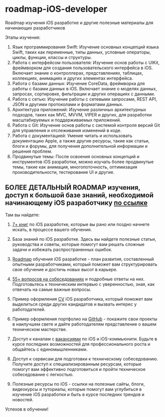# roadmap-iOS-developer
Roadmap изучения iOS разработке и другие полезные материалы для начинающих разработчиков

Этапы изучения:
1. Язык программирования Swift: Изучение основных концепций языка Swift, таких как переменные, типы данных, условные операторы, циклы, функции, классы и структуры.
2. Работа с интерфейсом пользователя: Изучение основ работы с UIKit, фреймворком для создания пользовательского интерфейса в iOS. Включает знание о контроллерах, представлениях, таблицах, коллекциях, анимациях и других элементах интерфейса.
3. Работа с базами данных: Изучение CoreData, фреймворка для работы с базами данных в iOS. Включает знание о моделях данных, запросах, сортировке, фильтрации и других операциях с данными.
4. Работа с сетью: Изучение работы с сетевыми запросами, REST API, JSON и другими протоколами и форматами данных.
5. Архитектура приложений: Изучение различных архитектурных подходов, таких как MVC, MVVM, VIPER и других, для разработки масштабируемых и поддерживаемых приложений.
6. Работа с Git: Изучение основ работы с системой контроля версий Git для управления и отслеживания изменений в коде.
7. Работа с документацией: Умение читать и использовать документацию Apple, а также другие ресурсы, такие как статьи, блоги и форумы, для получения дополнительной информации и решения проблем.
8. Продвинутые темы: После освоения основных концепций и инструментов iOS разработки, можно изучать более продвинутые темы, такие как анимация, многопоточность, оптимизация производительности, тестирование UI и другие.

## БОЛЕЕ ДЕТАЛЬНЫЙ ROADMAP изучения, доступ к большой базе знаний, необходимой начинающему iOS разработчику [по ссылке](https://boosty.to/slishkomslozhno/posts/6007030d-9928-414e-85cb-5e97eb796f17?share=post_link)

Там вы найдете:
1. [7+ книг](https://boosty.to/slishkomslozhno/posts/6007030d-9928-414e-85cb-5e97eb796f17?share=post_link) по iOS разработке, которые вы рано или поздно начнете искать, в процессе вашего обучения.
  
2. База знаний по iOS разработке. Здесь вы найдете полезные статьи, руководства и советы, которые помогут вам решать сложные задачи и избежать распространенных ошибок.
   
3. [Roadmap](https://boosty.to/slishkomslozhno/posts/6007030d-9928-414e-85cb-5e97eb796f17?share=post_link) обучения iOS разработке - план развития, составленный опытными разработчиками, который поможет вам структурировать свое обучение и достичь новых высот в карьере.
   
4. [55+ вопросов на собеседованиях](https://boosty.to/slishkomslozhno/posts/6007030d-9928-414e-85cb-5e97eb796f17?share=post_link) и подробные ответы на них. Подготовьтесь к техническим интервью с уверенностью, зная, как отвечать на самые важные вопросы.
   
5. Пример оформления [CV](https://boosty.to/slishkomslozhno/posts/6007030d-9928-414e-85cb-5e97eb796f17?share=post_link) iOS разработчика, который поможет вам выделиться среди других кандидатов и вызвать интерес у работодателей.
   
6. Пример оформления портфолио на [GitHub](https://boosty.to/slishkomslozhno/posts/6007030d-9928-414e-85cb-5e97eb796f17?share=post_link) - покажите свои проекты в наилучшем свете и дайте работодателям представление о вашем техническом мастерстве.
   
7. Доступ к каналам с [вакансиями](https://boosty.to/slishkomslozhno/posts/6007030d-9928-414e-85cb-5e97eb796f17?share=post_link) по iOS и iOS-коммьюнити. Будьте в курсе последних возможностей для профессионального роста и общайтесь с единомышленниками.
   
8. Доступ к сервисам для подготовки к техническому собеседованию. Получите доступ к специализированным ресурсам, которые помогут вам эффективно подготовиться и пройти техническое собеседование с легкостью.
   
9. Полезные ресурсы по iOS - ссылки на полезные сайты, блоги, видеокурсы и туториалы, которые помогут вам углубиться в изучение iOS разработки и быть в курсе последних трендов и новостей.

Успехов в обучении!
